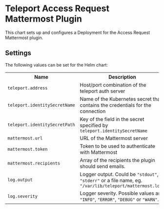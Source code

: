 # Teleport Access Request Mattermost Plugin

This chart sets up and configures a Deployment for the Access Request Mattermost plugin.

## Settings

The following values can be set for the Helm chart:

<table>
  <tr>
    <th>Name</th>
    <th>Description</th>
    <th>Type</th>
    <th>Default</th>
    <th>Required</th>
  </tr>

  <tr>
    <td><code>teleport.address</code></td>
    <td>Host/port combination of the teleport auth server</td>
    <td>string</td>
    <td><code>""</code></td>
    <td>yes</td>
  </tr>
  <tr>
    <td><code>teleport.identitySecretName</code></td>
    <td>Name of the Kubernetes secret that contains the credentials for the connection</td>
    <td>string</td>
    <td><code>""</code></td>
  </tr>
  <tr>
    <td><code>teleport.identitySecretPath</code></td>
    <td>Key of the field in the secret specified by <code>teleport.identitySecretName</code></td>
    <td>string</td>
    <td><code>"auth_id"</code></td>
  </tr>

  <tr>
    <td><code>mattermost.url</code></td>
    <td>URL of the Mattermost server</td>
    <td>string</td>
    <td><code>""</code></td>
  </tr>
  <tr>
    <td><code>mattermost.token</code></td>
    <td>Token to be used to authenticate with Mattermost</td>
    <td>string</td>
    <td><code>""</code></td>
  </tr>
  <tr>
    <td><code>mattermost.recipients</code></td>
    <td>Array of the recipients the plugin should send emails.</td>
    <td>array</td>
    <td><code>[]</code></td>
  </tr>

  <tr>
    <td><code>log.output</code></td>
    <td>
      Logger output. Could be <code>"stdout"</code>, <code>"stderr"</code> or a file name,
      eg. <code>"/var/lib/teleport/mattermost.log"</code>
    </td>
    <td>string</td>
    <td><code>"stdout"</code></td>
  </tr>
  <tr>
    <td><code>log.severity</code></td>
    <td>
      Logger severity. Possible values are <code>"INFO"</code>, <code>"ERROR"</code>,
      <code>"DEBUG"</code> or <code>"WARN"</code>.
    </td>
    <td>string</td>
    <td><code>"INFO"</code></td>
  </tr>
</table>
